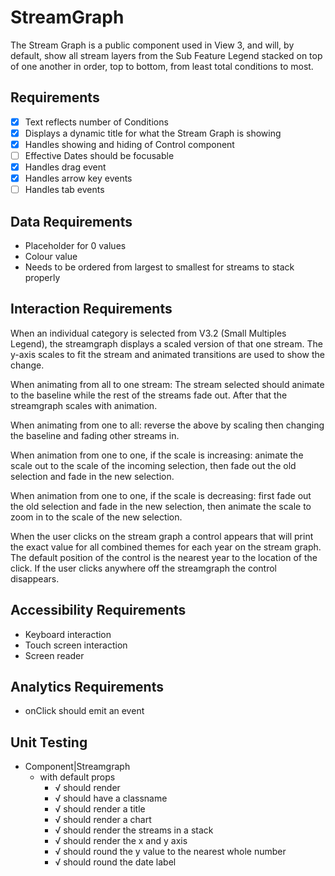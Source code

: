 # StreamGraph

The Stream Graph is a public component used in View 3, and will, by default, show all stream
layers from the Sub Feature Legend stacked on top of one another in order, top to bottom, 
from least total conditions to most. 

## Requirements

* [X] Text reflects number of Conditions
* [X] Displays a dynamic title for what the Stream Graph is showing
* [X] Handles showing and hiding of Control component
* [ ] Effective Dates should be focusable
* [X] Handles drag event
* [X] Handles arrow key events
* [ ] Handles tab events

## Data Requirements

* Placeholder for 0 values
* Colour value
* Needs to be ordered from largest to smallest for streams to stack properly

## Interaction Requirements

When an individual category is selected from V3.2 (Small Multiples Legend), the streamgraph 
displays a scaled version of that one stream. The y-axis scales to fit the stream and animated 
transitions are used to show the change.

When animating from all to one stream: The stream selected should animate to the baseline while 
the rest of the streams fade out. After that the streamgraph scales with animation.

When animating from one to all: reverse the above by scaling then changing the baseline and fading 
other streams in.

When animation from one to one, if the scale is increasing: animate the scale out to the scale of 
the incoming selection, then fade out the old selection and fade in the new selection.

When animation from one to one, if the scale is decreasing: first fade out the old selection and 
fade in the new selection, then animate the scale to zoom in to the scale of the new selection.

When the user clicks on the stream graph a control appears that will print the exact value for all 
combined themes for each year on the stream graph. The default position of the control is the 
nearest year to the location of the click. If the user clicks anywhere off the streamgraph the 
control disappears.

## Accessibility Requirements

* Keyboard interaction
* Touch screen interaction
* Screen reader

## Analytics Requirements

* onClick should emit an event

## Unit Testing

* Component|Streamgraph
  * with default props
    * √ should render
    * √ should have a classname
    * √ should render a title
    * √ should render a chart
    * √ should render the streams in a stack
    * √ should render the x and y axis
    * √ should round the y value to the nearest whole number
    * √ should round the date label

